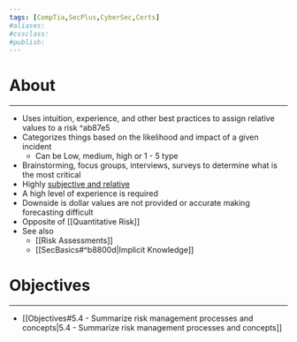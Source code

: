 ```yaml
---
tags: [CompTia,SecPlus,CyberSec,Certs]
#aliases:
#cssclass:
#publish:
---
```


# About
---
- Uses intuition, experience, and other best practices to assign relative values to a risk ^ab87e5
- Categorizes things based on the likelihood and impact of a given incident
	- Can be Low, medium, high or 1 - 5 type
- Brainstorming, focus groups, interviews, surveys to determine what is the most critical
- Highly <u>subjective and relative</u>
- A high level of experience is required
- Downside is dollar values are not provided or accurate making forecasting difficult
- Opposite of [[Quantitative Risk]]
- See also
	- [[Risk Assessments]]
	- [[SecBasics#^b8800d|Implicit Knowledge]]

# Objectives
---
- [[Objectives#5.4 - Summarize risk management processes and concepts|5.4 - Summarize risk management processes and concepts]]
